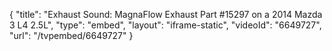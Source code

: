 {
    "title": "Exhaust Sound: MagnaFlow Exhaust Part #15297 on a 2014 Mazda 3 L4 2.5L",
    "type": "embed",
    "layout": "iframe-static",
    "videoId": "6649727",
    "url": "\/tvpembed\/6649727"
}